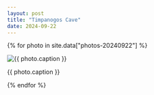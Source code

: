 ```yaml
---
layout: post
title: "Timpanogos Cave"
date: 2024-09-22
---
```


{% for photo in site.data["photos-20240922"] %}
  <div>
    <img src="{{ site.baseurl }}/photos/{{ photo.file }}" alt="{{ photo.caption }}">
    <p>{{ photo.caption }}</p>
  </div>
{% endfor %}